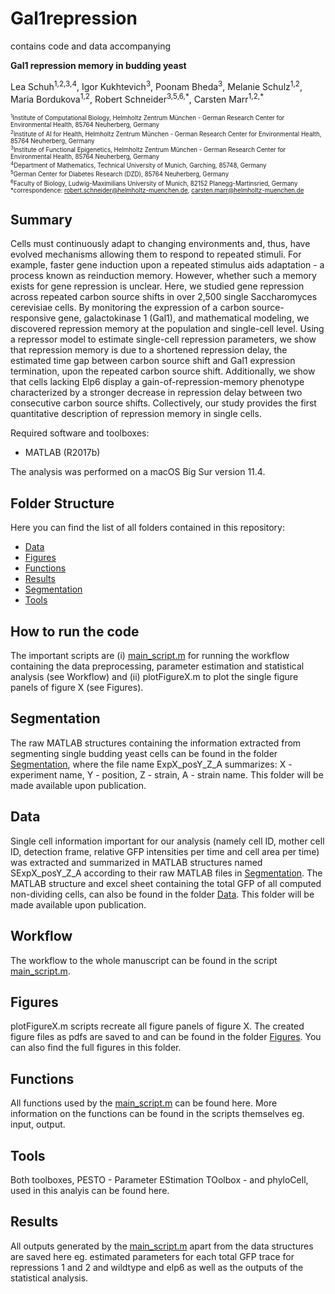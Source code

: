 # Gal1repression

contains code and data accompanying 

__Gal1 repression memory in budding yeast__

Lea Schuh<sup>1,2,3,4</sup>, Igor Kukhtevich<sup>3</sup>, Poonam Bheda<sup>3</sup>, Melanie Schulz<sup>1,2</sup>, Maria Bordukova<sup>1,2</sup>, Robert Schneider<sup>3,5,6,\*</sup>, Carsten Marr<sup>1,2,\*</sup>

<sub><sup>
<sup>1</sup>Institute of Computational Biology, Helmholtz Zentrum München - German Research Center for Environmental Health, 85764 Neuherberg, Germany <br>
<sup>2</sup>Institute of AI for Health, Helmholtz Zentrum München - German Research Center for Environmental Health, 85764 Neuherberg, Germany <br>
<sup>3</sup>Institute of Functional Epigenetics, Helmholtz Zentrum München - German Research Center for Environmental Health, 85764 Neuherberg, Germany <br>
<sup>4</sup>Department of Mathematics, Technical University of Munich, Garching, 85748, Germany <br>
<sup>5</sup>German Center for Diabetes Research (DZD), 85764 Neuherberg, Germany <br>
<sup>6</sup>Faculty of Biology, Ludwig-Maximilians University of Munich, 82152 Planegg-Martinsried, Germany <br>
*correspondence: robert.schneider@helmholtz-muenchen.de, carsten.marr@helmholtz-muenchen.de <br>
</sup></sub>

## Summary

Cells must continuously adapt to changing environments and, thus, have evolved mechanisms allowing them to respond to repeated stimuli. For example, faster gene induction upon a repeated stimulus aids adaptation - a process known as reinduction memory. However, whether such a memory exists for gene repression is unclear. Here, we studied gene repression across repeated carbon source shifts in over 2,500 single Saccharomyces cerevisiae cells. By monitoring the expression of a carbon source-responsive gene, galactokinase 1 (Gal1), and mathematical modeling, we discovered repression memory at the population and single-cell level. Using a repressor model to estimate single-cell repression parameters, we show that repression memory is due to a shortened repression delay, the estimated time gap between carbon source shift and Gal1 expression termination, upon the repeated carbon source shift. Additionally, we show that cells lacking Elp6 display a gain-of-repression-memory phenotype characterized by a stronger decrease in repression delay between two consecutive carbon source shifts. Collectively, our study provides the first quantitative description of repression memory in single cells. <br>

Required software and toolboxes:

- MATLAB (R2017b)

The analysis was performed on a macOS Big Sur version 11.4. <br>

## Folder Structure

Here you can find the list of all folders contained in this repository:

- [Data](Data)
- [Figures](Figures)
- [Functions](Functions)
- [Results](Results)
- [Segmentation](Segmentation)
- [Tools](Tools)

## How to run the code

The important scripts are (i) [main_script.m](main_script.m) for running the workflow containing the data preprocessing, parameter estimation and statistical analysis (see Workflow) and (ii) plotFigureX.m to plot the single figure panels of figure X (see Figures).

## Segmentation

The raw MATLAB structures containing the information extracted from segmenting single budding yeast cells can be found in the folder [Segmentation](Segmentation), where the file name ExpX_posY_Z_A summarizes: X - experiment name, Y - position, Z - strain, A - strain name. This folder will be made available upon publication.

## Data

Single cell information important for our analysis (namely cell ID, mother cell ID, detection frame, relative GFP intensities per time and cell area per time) was extracted and summarized in MATLAB structures named SExpX_posY_Z_A according to their raw MATLAB files in [Segmentation](Segmentation). The MATLAB structure and excel sheet containing the total GFP of all computed non-dividing cells, can also be found in the folder [Data](Data). This folder will be made available upon publication.

## Workflow

The workflow to the whole manuscript can be found in the script [main_script.m](main_script.m).

## Figures
plotFigureX.m scripts recreate all figure panels of figure X. The created figure files as pdfs are saved to and can be found in the folder [Figures](Figures). You can also find the full figures in this folder. 

## Functions
All functions used by the [main_script.m](main_script.m) can be found here. More information on the functions can be found in the scripts themselves eg. input, output. 

## Tools
Both toolboxes, PESTO - Parameter EStimation TOolbox - and phyloCell, used in this analyis can be found here. 

## Results 
All outputs generated by the [main_script.m](main_script.m) apart from the data structures are saved here eg. estimated parameters for each total GFP trace for repressions 1 and 2 and wildtype and elp6 as well as the outputs of the statistical analysis.


